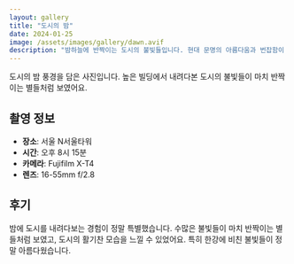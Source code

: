 ```yaml
---
layout: gallery
title: "도시의 밤"
date: 2024-01-25
image: /assets/images/gallery/dawn.avif
description: "밤하늘에 반짝이는 도시의 불빛들입니다. 현대 문명의 아름다움과 번잡함이 공존하는 모습을 담았습니다."
---
```


도시의 밤 풍경을 담은 사진입니다. 높은 빌딩에서 내려다본 도시의 불빛들이 마치 반짝이는 별들처럼 보였어요.

## 촬영 정보
- **장소**: 서울 N서울타워
- **시간**: 오후 8시 15분
- **카메라**: Fujifilm X-T4
- **렌즈**: 16-55mm f/2.8

## 후기
밤에 도시를 내려다보는 경험이 정말 특별했습니다. 수많은 불빛들이 마치 반짝이는 별들처럼 보였고, 도시의 활기찬 모습을 느낄 수 있었어요. 특히 한강에 비친 불빛들이 정말 아름다웠습니다.
